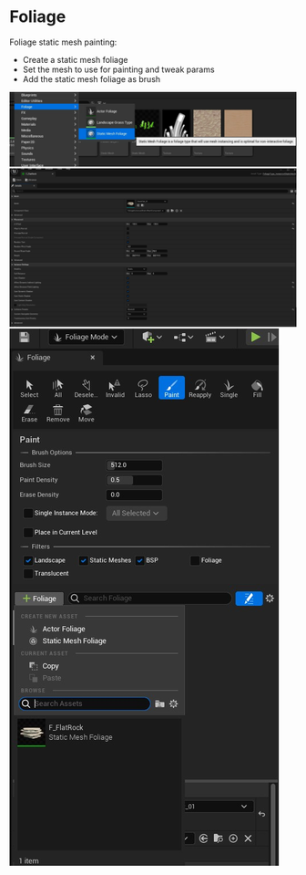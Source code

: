 # Foliage


Foliage static mesh painting:
- Create a static mesh foliage
- Set the mesh to use for painting and tweak params
- Add the static mesh foliage as brush

![StaticMeshFoliage](./Images/StaticMeshFoliage.jpg)
![StaticMeshFoliage2](./Images/StaticMeshFoliage2.jpg)
![StaticMeshFoliage3](./Images/StaticMeshFoliage3.jpg)